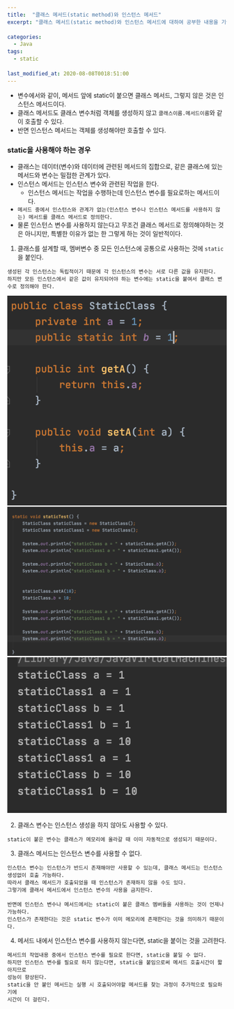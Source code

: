 ```yaml
---
title:  "클래스 메서드(static method)와 인스턴스 메서드"
excerpt: "클래스 메서드(static method)와 인스턴스 메서드에 대하여 공부한 내용을 기술합니다."

categories:
  - Java
tags:
  - static

last_modified_at: 2020-08-08T0018:51:00
---
```


* 변수에서와 같이, 메서드 앞에 static이 붙으면 클래스 메서드, 그렇지 않은 것은 인스턴스 메서드이다. 
* 클래스 메서드도 클래스 변수처럼 객체를 생성하지 않고 `클래스이름.메서드이름`와 같이 호출할 수 있다.
* 반면 인스턴스 메서드는 객체를 생성해야만 호출할 수 있다.

### static을 사용해야 하는 경우
* 클래스는 데이터(변수)와 데이터에 관련된 메서드의 집합으로, 같은 클래스에 있는 메서드와 변수는 밀접한 관계가 있다.
* 인스턴스 메서드는 인스턴스 변수와 관련된 작업을 한다.
  * 인스턴스 메서드는 작업을 수행하는데 인스턴스 변수를 필요로하는 메서드이다.
* `메서드 중에서 인스턴스와 관계가 없는(인스턴스 변수나 인스턴스 메서드를 사용하지 않는) 메서드를 클래스 메서드로 정의한다.`
* 물론 인스턴스 변수를 사용하지 않는다고 무조건 클래스 메서드로 정의해야하는 것은 아니지만, 특별한 이유가 없는 한 그렇게 하는 것이 일반적이다.


1. 클래스를 설계할 때, 멤버변수 중 모든 인스턴스에 공통으로 사용하는 것에 `static`을 붙인다.
```
생성된 각 인스턴스는 독립적이기 때문에 각 인스턴스의 변수는 서로 다른 값을 유지한다.
하지만 모든 인스턴스에서 같은 값이 유지되어야 하는 변수에는 static을 붙여서 클래스 변수로 정의해야 한다.
```
![1](/assets/images/staticClass.png)
![1](/assets/images/staticTest.png)
![1](/assets/images/staticResult.png)

2. 클래스 변수는 인스턴스 생성을 하지 않아도 사용할 수 있다.
```
static이 붙은 변수는 클래스가 메모리에 올라갈 때 이미 자동적으로 생성되기 때문이다.
```

3. 클래스 메서드는 인스턴스 변수를 사용할 수 없다.
```
인스턴스 변수는 인스턴스가 반드시 존재해야만 사용할 수 있는데, 클래스 메서드는 인스턴스 생성없이 호출 가능하다.
따라서 클래스 메서드가 호출되었을 때 인스턴스가 존재하지 않을 수도 있다.
그렇기에 클래서 메서드에서 인스턴스 변수의 사용을 금지한다.

반면에 인스턴스 변수나 메서드에서는 static이 붙은 클래스 멤버들을 사용하는 것이 언제나 가능하다.
인스턴스가 존재한다는 것은 static 변수가 이미 메모리에 존재한다는 것을 의미하기 때문이다.
```

4. 메서드 내에서 인스턴스 변수를 사용하지 않는다면, static을 붙이는 것을 고려한다.
```
메서드의 작업내용 중에서 인스턴스 변수를 필요로 한다면, static을 붙일 수 없다.
하지만 인스턴스 변수를 필요로 하지 않는다면, static을 붙임으로써 메서드 호출시간이 짧아지므로
성능이 향상된다.
static을 안 붙인 메서드는 실행 시 호출되어야할 메서드를 찾는 과정이 추가적으로 필요하기에 
시간이 더 걸린다.
```

